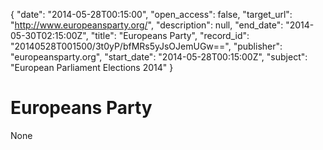 {
  "date": "2014-05-28T00:15:00", 
  "open_access": false, 
  "target_url": "http://www.europeansparty.org/", 
  "description": null, 
  "end_date": "2014-05-30T02:15:00Z", 
  "title": "Europeans Party", 
  "record_id": "20140528T001500/3t0yP/bfMRs5yJsOJemUGw==", 
  "publisher": "europeansparty.org", 
  "start_date": "2014-05-28T00:15:00Z", 
  "subject": "European Parliament Elections 2014"
}

# Europeans Party

None
